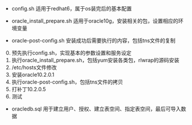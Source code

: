 - config.sh
适用于redhat6，属于os装完后的基本配置

- oracle_install_prepare.sh
适用于oracle10g，安装相关的包，设置相应的环境变量

- oracle-post-config.sh 安装成功后需要执行的内容，包括tns文件的复制

0. 预先执行config.sh，实现基本的参数设置和服务设定
1. 执行oracle_install_prepare.sh，包括yum安装各类包，rlwrap的源码安装
2. /etc/hosts文件修改
3. 安装oracle10.2.0.1
4. 执行oracle-post-config.sh，包括tns文件的拷贝
5. 打补丁10.2.0.5
6. 测试


- oracledb.sql 
用于建立用户、授权、建立表空间、指定表空间，最后可导入数据
